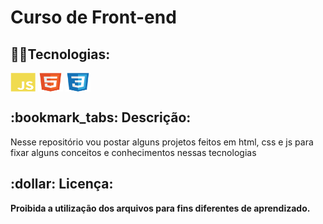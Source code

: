 <h1>Curso de Front-end</a></h1>


<div style="display: inline_block">
  <h2>🧑‍💻Tecnologias:</h2>
  <img align="center" alt="joao-Js" height="30" width="40" src="https://raw.githubusercontent.com/devicons/devicon/master/icons/javascript/javascript-plain.svg">
  <img align="center" alt="joao-HTML" height="30" width="40" src="https://raw.githubusercontent.com/devicons/devicon/master/icons/html5/html5-original.svg">
  <img align="center" alt="joao-CSS" height="30" width="40" src="https://raw.githubusercontent.com/devicons/devicon/master/icons/css3/css3-original.svg">
</div>

<h2>:bookmark_tabs: Descrição:</h2>
<p>Nesse repositório vou postar alguns projetos feitos em html, css e js para fixar alguns conceitos e conhecimentos nessas tecnologias</p>


<h2>:dollar: Licença:</h2>
<b>Proibida a utilização dos arquivos para fins diferentes de aprendizado.</b>

